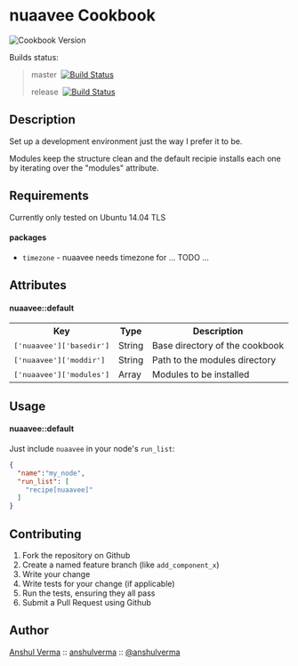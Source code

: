 nuaavee Cookbook
================

![Cookbook Version](http://img.shields.io/cookbook/v/nuaavee.svg)

Builds status:
> master&nbsp;&nbsp;[![Build Status](https://travis-ci.org/anshulverma/nuaavee-chef.svg?branch=master)](https://travis-ci.org/anshulverma/nuaavee-chef.svg)
>
> release&nbsp;&nbsp;[![Build Status](https://travis-ci.org/anshulverma/nuaavee-chef.svg?branch=release)](https://travis-ci.org/anshulverma/nuaavee-chef.svg)

Description
-----------

Set up a development environment just the way I prefer it to be.

Modules keep the structure clean and the default recipie installs each one by iterating over the "modules" attribute.

Requirements
------------

Currently only tested on Ubuntu 14.04 TLS

#### packages
- `timezone` - nuaavee needs timezone for ... TODO ...

Attributes
----------

#### nuaavee::default
<table>
  <tr>
    <th>Key</th>
    <th>Type</th>
    <th>Description</th>
  </tr>
  <tr>
    <td><tt>['nuaavee']['basedir']</tt></td>
    <td>String</td>
    <td>Base directory of the cookbook</td>
  </tr>
  <tr>
    <td><tt>['nuaavee']['moddir']</tt></td>
    <td>String</td>
    <td>Path to the modules directory</td>
  </tr>
  <tr>
    <td><tt>['nuaavee']['modules']</tt></td>
    <td>Array</td>
    <td>Modules to be installed</td>
  </tr>
</table>

Usage
-----
#### nuaavee::default
Just include `nuaavee` in your node's `run_list`:

```json
{
  "name":"my_node",
  "run_list": [
    "recipe[nuaavee]"
  ]
}
```

Contributing
------------
1. Fork the repository on Github
2. Create a named feature branch (like `add_component_x`)
3. Write your change
4. Write tests for your change (if applicable)
5. Run the tests, ensuring they all pass
6. Submit a Pull Request using Github

Author
-------------------
[Anshul Verma](http://anshulverma.github.io/) ::
[anshulverma](https://github.com/anshulverma) ::
[@anshulverma](http://twitter.com/anshulverma)

